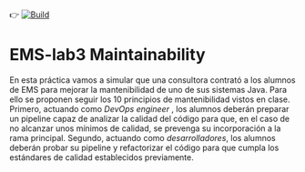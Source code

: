 :point_right: [![Build](https://github.com/ETSISI-EMS/ems2025-lab-3-mantenibilidad-equipo_luis_carlos/actions/workflows/main.yml/badge.svg)](https://github.com/ETSISI-EMS/ems2025-lab-3-mantenibilidad-equipo_luis_carlos/actions/workflows/main.yml)

# EMS-lab3 Maintainability

En esta práctica vamos a simular que una consultora contrató a los alumnos de EMS para mejorar la mantenibilidad de uno de sus sistemas Java. Para ello se proponen seguir los 10 principios de mantenibilidad vistos en clase. Primero, actuando como *DevOps engineer* , los alumnos deberán preparar un pipeline capaz de analizar la calidad del código para que, en el caso de no alcanzar unos mínimos de calidad, se prevenga su incorporación a la rama principal. Segundo, actuando como *desarrolladores*, los alumnos deberán probar su pipeline y refactorizar el código para que cumpla los estándares de calidad establecidos previamente. 

